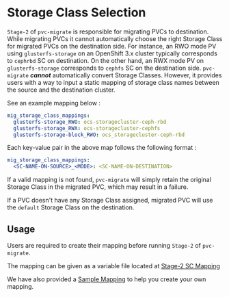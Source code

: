 # Storage Class Selection

`Stage-2` of `pvc-migrate` is responsible for migrating PVCs to destination. While migrating PVCs it cannot automatically choose the right Storage Class for migrated PVCs on the destination side. For instance, an RWO mode PV using `glusterfs-storage` on an OpenShift 3.x cluster typically corresponds to `cephrbd` SC on destination. On the other hand, an RWX mode PV on `glusterfs-storage` corresponds to `cephfs` SC on the destination side. `pvc-migrate` ___cannot___ automatically convert Storage Classes. However, it provides users with a way to input a static mapping of storage class names between the source and the destination cluster.

See an example mapping below :

```yml
mig_storage_class_mappings:
  glusterfs-storage_RWO: ocs-storagecluster-ceph-rbd
  glusterfs-storage_RWX: ocs-storagecluster-cephfs
  glusterfs-storage-block_RWO: ocs_storagecluster-ceph-rbd
``` 

Each key-value pair in the above map follows the following format :

```yml
mig_storage_class_mappings:
  <SC-NAME-ON-SOURCE>_<MODE>: <SC-NAME-ON-DESTINATION> 
```

If a valid mapping is not found, `pvc-migrate` will simply retain the original Storage Class in the migrated PVC, which may result in a failure. 

If a PVC doesn't have any Storage Class assigned, migrated PVC will use the `default` Storage Class on the destination. 

## Usage

Users are required to create their mapping before running `Stage-2` of `pvc-migrate`. 

The mapping can be given as a variable file located at [Stage-2 SC Mapping](../2_pvc_destination_gen/vars/pvc-destination-gen.yml)

We have also provided a [Sample Mapping](../2_pvc_destination_gen/vars/pvc-destination-gen.yml.sample) to help you create your own mapping.


